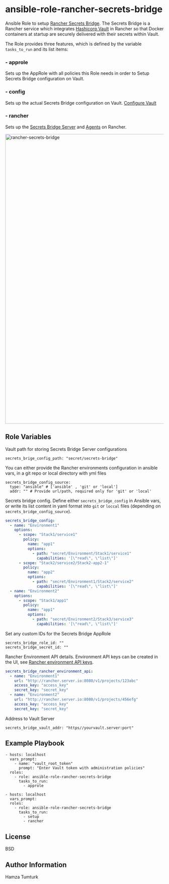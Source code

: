 ansible-role-rancher-secrets-bridge
=========

Ansible Role to setup [Rancher Secrets Bridge](https://github.com/rancher/secrets-bridge/ "Rancher Secrets Bridge").
The Secrets Bridge is a Rancher service which integrates [Hashicorp Vault](https://www.vaultproject.io/ "Hashicorp Vault") in Rancher so that Docker containers at startup are securely delivered with their secrets within Vault.

The Role provides three features, which is defined by the variable `tasks_to_run` and its list items:
###  - approle
Sets up the AppRole with all policies this Role needs in order to Setup Secrets Bridge configuration on Vault.
###  - config
Sets up the actual Secrets Bridge configuration on Vault. [Configure Vault](https://github.com/rancher/secrets-bridge/blob/master/docs/setup.md#configure-vault "Configure Vault")
###  - rancher
Sets up the [Secrets Bridge Server](https://github.com/rancher/secrets-bridge/blob/master/docs/setup.md#configure-secrets-bridge-server "Secrets Bridge Server") and [Agents](https://github.com/rancher/secrets-bridge/blob/master/docs/setup.md#configure-secrets-bridge-agents "Secrets Bridge Agents") on Rancher.

<img width="917" alt="rancher-secrets-bridge" src="https://user-images.githubusercontent.com/19170248/30802614-0b0b7ec4-a1df-11e7-9b75-628d45821794.png">

Role Variables
--------------

Vault path for storing Secrets Bridge Server configurations

    secrets_brige_config_path: "secret/secrets-bridge"


You can either provide the Rancher environments configuration in ansible vars, in a  git repo or local directory with yml files

    secrets_bridge_config_source:
      type: "ansible" # ['ansible' , 'git' or 'local']
      addr: "" # Provide url/path, required only for 'git' or 'local'

Secrets bridge config. Define either `secrets_bridge_config` in Ansible vars, or write its list content in yaml format into `git` or `loccal` files (depending on `secrets_bridge_config_source`).
```yaml
secrets_bridge_config:
  - name: "Environment1"
    options:
      - scope: "Stack1/service1"
        policy:
          name: "app1"
          options:
            - path: "secret/Environment/Stack1/service1"
              capabilities: '[\"read\", \"list\"]'
      - scope: "Stack2/service2/Stack2-app2-1"
        policy:
          name: "app2"
          options:
            - path: "secret/Environment1/Stack2/service2"
              capabilities: '[\"read\", \"list\"]'
  - name: "Environment2"
    options:
      - scope: "Stack1/app1"
        policy:
          name: "app1"
          options:
            - path: "secret/Environment2/Stack3/service3"
              capabilities: '[\"read\", \"list\"]'

```

Set any custom IDs for the Secrets Bridge AppRole

    secrets_bridge_role_id: ""
    secrets_bridge_secret_id: ""

Rancher Environment API details. Environment API keys can be created in the UI, see [Rancher environment API keys](http://rancher.com/docs/rancher/v1.6/en/api/v2-beta/api-keys/#environment-api-keys "Rancher environment API keys").

```yaml
secrets_bridge_rancher_environment_api:
  - name: "Environment1"
    url: "http://rancher.server.io:8080/v1/projects/123abc"
    access_key: "access_key"
    secret_key: "secret_key"
  - name: "Environment2"
    url: "http://rancher.server.io:8080/v1/projects/456efg"
    access_key: "access_key"
    secret_key: "secret_key"
```

Address to Vault Server

    secrets_bridge_vault_addr: "https//yourvault.server:port"

Example Playbook
----------------
    - hosts: localhost
      vars_prompt:
        - name: "vault_root_token"
          prompt: "Enter Vault token with administration policies"
      roles:
        - role: ansible-role-rancher-secrets-bridge
          tasks_to_run:
            - approle

    - hosts: localhost
      vars_prompt:
      roles:
        - role: ansible-role-rancher-secrets-bridge
          tasks_to_run:
            - setup
            - rancher

License
-------

BSD

Author Information
------------------
Hamza Tumturk
